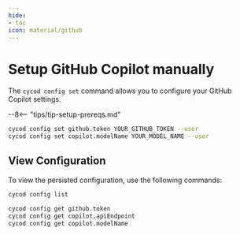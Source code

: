 ```yaml
---
hide:
- toc
icon: material/github
---
```


# Setup GitHub Copilot manually

The `cycod config set` command allows you to configure your GitHub Copilot settings.

--8<-- "tips/tip-setup-prereqs.md"

```bash title="Setup GitHub configuration"
cycod config set github.token YOUR_GITHUB_TOKEN --user
cycod config set copilot.modelName YOUR_MODEL_NAME --user
```

## View Configuration

To view the persisted configuration, use the following commands:

```bash title="List all config values"
cycod config list
```

```bash title="View Copilot config values"
cycod config get github.token
cycod config get copilot.apiEndpoint
cycod config get copilot.modelName
```
